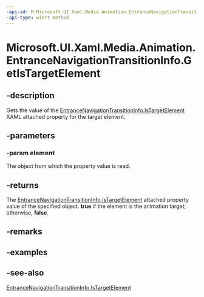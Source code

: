 ```yaml
---
-api-id: M:Microsoft.UI.Xaml.Media.Animation.EntranceNavigationTransitionInfo.GetIsTargetElement(Microsoft.UI.Xaml.UIElement)
-api-type: winrt method
---
```


<!-- Method syntax
public bool GetIsTargetElement(Windows.UI.Xaml.UIElement element)
-->

# Microsoft.UI.Xaml.Media.Animation.EntranceNavigationTransitionInfo.GetIsTargetElement

## -description
Gets the value of the [EntranceNavigationTransitionInfo.IsTargetElement](/uwp/api/microsoft.ui.xaml.media.animation.entrancenavigationtransitioninfo#xaml-attached-properties) XAML attached property for the target element.

## -parameters
### -param element
The object from which the property value is read.

## -returns
The [EntranceNavigationTransitionInfo.IsTargetElement](/uwp/api/microsoft.ui.xaml.media.animation.entrancenavigationtransitioninfo#xaml-attached-properties) attached property value of the specified object. **true** if the element is the animation target; otherwise, **false**.

## -remarks

## -examples

## -see-also
[EntranceNavigationTransitionInfo.IsTargetElement](/uwp/api/microsoft.ui.xaml.media.animation.entrancenavigationtransitioninfo#xaml-attached-properties)
